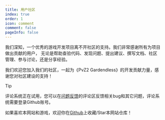 ```yaml
---
title: 用户社区
index: true
order: 1
icon: comment
comment: false
pageInfo: false
---
```

我们深知，一个优秀的游戏开发项目离不开社区的支持。我们非常感谢所有为项目做出贡献的用户，
无论是帮助查验代码、发现问题、提出建议、撰写文档、社区管理、参与讨论，还是分享经验。

我们欢迎您加入我们的社区，一起为《PvZ2 Gardendless》的开发贡献力量，感谢您对社区建设的支持！

> [!tip]
> 评论系统正在试用，您可以在[问题反馈](feedback.md)的评论区反馈相关bug和其它问题，评论系统需要登录Github账号。
>
> 如果喜欢本网站和游戏，欢迎你在[Github](https://github.com/Gzh0821/pvzg_site)上收藏/Star本网站仓库！

<div class="vp-card-container">
  <VPCard
    title="QQ活跃聊天群"
    desc="群号：980405270，适合想提供帮助，分享攻略和参与讨论的玩家"
    logo="/assets/image/qq.svg"
    link="https://qm.qq.com/q/MIqVcRAg8u"
    background="rgba(245, 158, 0, 0.15)"
  />
  <VPCard
    title="QQ公告群-4"
    desc="群号：981880465，适合潜水和获取最新版本的信息"
    logo="/assets/image/qq.svg"
    link="https://qm.qq.com/q/8LkQioyGI2"
    background="rgba(228, 0, 54, 0.15)"
  />
  <VPCard
    title="Github仓库"
    desc="对于bug的反馈和功能的建议，可以在该仓库上提交issue，欢迎您Star本仓库！"
    logo="/assets/image/github-dark.svg"
    link="https://github.com/Gzh0821/pvzg_site"
    background="rgba(102, 204, 255, 0.15)"
  />
</div>
